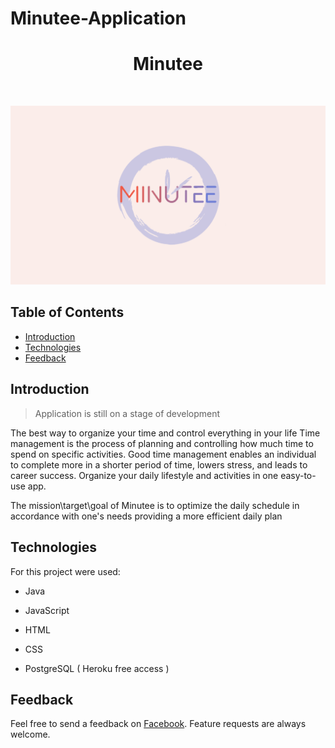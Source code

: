 # Minutee-Application


<h1 align="center"> Minutee </h1> <br>

![Logo](/logo.jpg)


## Table of Contents

- [Introduction](#introduction)
- [Technologies](#technologies)
- [Feedback](#feedback)

## Introduction

> Application is still on a stage of development


The best way to organize your time and control everything in your life
Time management is the process of planning and controlling how much time to spend on specific activities. Good time management enables an individual to complete more in a shorter period of time, lowers stress, and leads to career success.
Organize your daily lifestyle and activities in one easy-to-use app.

The mission\target\goal of Minutee is to optimize the daily schedule in accordance with one's needs providing a more efficient daily plan

## Technologies

For this project were used:

* Java

* JavaScript

* HTML

* CSS

* PostgreSQL ( Heroku free access )

## Feedback

Feel free to send a feedback on [Facebook](https://www.facebook.com). Feature requests are always welcome.
